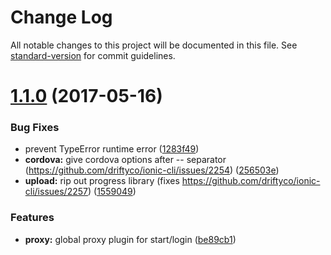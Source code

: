 # Change Log

All notable changes to this project will be documented in this file.
See [standard-version](https://github.com/conventional-changelog/standard-version) for commit guidelines.

<a name="1.1.0"></a>
# [1.1.0](https://github.com/driftyco/ionic-cli/compare/@ionic/cli-utils@1.0.0...@ionic/cli-utils@1.1.0) (2017-05-16)


### Bug Fixes

* prevent TypeError runtime error ([1283f49](https://github.com/driftyco/ionic-cli/commit/1283f49))
* **cordova:** give cordova options after -- separator (https://github.com/driftyco/ionic-cli/issues/2254) ([256503e](https://github.com/driftyco/ionic-cli/commit/256503e))
* **upload:** rip out progress library (fixes https://github.com/driftyco/ionic-cli/issues/2257) ([1559049](https://github.com/driftyco/ionic-cli/commit/1559049))


### Features

* **proxy:** global proxy plugin for start/login ([be89cb1](https://github.com/driftyco/ionic-cli/commit/be89cb1))
